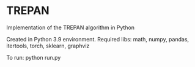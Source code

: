 # TREPAN
Implementation of the TREPAN algorithm in Python

Created in Python 3.9 environment.
Required libs: math, numpy, pandas, itertools, torch, sklearn, graphviz

To run:
python run.py



